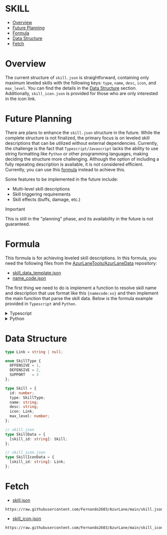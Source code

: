 # SKILL

- [Overview](#overview)
- [Future Planning](#future-planning)
- [Formula](#formula)
- [Data Structure](#data-structure)
- [Fetch](#fetch)


# Overview
The current structure of `skill.json` is straightforward, containing only maximum leveled skills with the following keys: `type`, `name`, `desc`, `icon`, and `max_level`. You can find the details in the [Data Structure](#data-structure) section. Additionally, `skill_icon.json` is provided for those who are only interested in the icon link.


# Future Planning
There are plans to enhance the `skill.json` structure in the future. While the complete structure is not finalized, the primary focus is on leveled skill descriptions that can be utilized without external dependencies. Currently, the challenge is the fact that `Typescript/Javascript` lacks the ability to use string formatting like `Python` or other programming languages, making deciding the structure more challenging. Although the option of including a fully repeating description is available, it is not considered efficient. Currently, you can use this [formula](#formula) instead to achieve this.

Some features to be implemented in the future include:
- Multi-level skill descriptions
- Skill triggering requirements
- Skill effects (buffs, damage, etc.)

> [!IMPORTANT]
> This is still in the "planning" phase, and its availability in the future is not guaranteed.


# Formula
This formula is for achieving leveled skill descriptions. In this formula, you need the following files from the [AzurLaneTools/AzurLaneData](https://github.com/AzurLaneTools/AzurLaneData/blob/main) repository:
- [skill_data_template.json](https://github.com/AzurLaneTools/AzurLaneData/blob/main/EN/ShareCfg/skill_data_template.json)
- [name_code.json](https://github.com/AzurLaneTools/AzurLaneData/blob/main/EN/ShareCfg/name_code.json)

The first thing we need to do is implement a function to resolve skill name and description that use format like this `{namecode:xx}` and then implement the main function that parse the skill data. Below is the formula example provided in `Typescript` and `Python`.

<details>
  <summary>Typescript</summary>
  
  ```Typescript
  // ** this is for example purpose, using 'fetch' in every run is not advisable **
  const REPO_LINK = "https://raw.githubusercontent.com/AzurLaneTools/AzurLaneData/main/EN/ShareCfg";
  const skill_data_template = await fetch(`${REPO_LINK}/skill_data_template.json`).then(res => res.json());
  const name_code = await fetch(`${REPO_LINK}/name_code.json`).then(res => res.json());

  function resolve_namecode(text: string): string
  {
    let line: string = text;

    // resolve namecode
    while (line.includes("namecode"))
    {
      for (const key in name_code)
      {
        const CODE_NAME: string = `{namecode:${key}}`;

        if (line.includes(CODE_NAME))
          line = line.replace(CODE_NAME, name_code[key].name);
      };
    };


    // remove irregular whitespace
    if (line.includes(" "))
      line = line.replaceAll(" ", " ");

    // remove </color>
    if (line.includes("</color>"))
      line = line.replaceAll("</color>", "");

    // using regex remove <color=#XXXXXX>
    while (line.includes("<color"))
      line = line.replace(/<color[^>]*>/, "");

    // using regex to replace two or more space into one
    line = line.replace(/\s{2,}/, " ");

    // strip to remove space in the start or end of the string
    return line.trim();
  };

  type Skill = {
    id: number;
    type: number;
    name: string;
    desc: string;
    max_level: number;
  };

  function skill(skill_id: number | string, level: number = 10, upgrade: boolean = false): Skill
  {
    // check if skill_id available in skill_data_template
    if (!skill_data_template.hasOwnProperty(skill_id))
      return null;

    // get needed data from skill_data_template
    const { type, name, desc, desc_add, max_level } = skill_data_template[skill_id];

    let temp_desc: string = desc;
    let temp_level: number = level;

    // check if level is less than max_level and more than 0
    if (level > max_level)
      temp_level = max_level;
    else if (level < 1)
      temp_level = 1;

    // parse skill description
    for (let i = 0; i < desc_add.length; i++)
    {
      // temp_level -1 because list start from 0
      const DESC_CURRENT: string = desc_add[i][temp_level - 1][0];
      let desc_replace: string = DESC_CURRENT; // example: "10%"

      // upgrade make the display like in skill upgrade screen (classroom)
      // it add upgrade increment value for next level
      // check if temp_level is not equal to max_level, since max_level doesn't have desc_upgrade
      if (upgrade && temp_level !== max_level)
        // some skill only have one desc_add length
        // so we implemented it by using next level data for backup if not available
        let desc_upgrade = desc_add[i][temp_level];

        if (desc_add[i][temp_level - 1].length === 2)
          desc_upgrade = desc_add[i][temp_level - 1][1];

        desc_replace += `(${desc_upgrade})`; // example: "10%(+2.5%)"

      // example pattern: $1 $2 $3
      temp_desc = desc.replaceAll(`$${i + 1}`, desc_replace);
    };

    return {
      id: parseInt(skill_id),
      type: type,
      name: resolve_namecode(name),
      desc: resolve_namecode(temp_desc),
      max_level: max_level
    };
  };

  // this function to compare skill lowest level with highest level
  // like you click on ship archive skill that show min~max
  // this doesn't work with skill obtained from limit break like all out assault
  // since all out assault just change the entire skill id instead of level upgrade
  function skill_compare(skill_id: string | number): Skill
  {
    if (!skill_data_template.hasOwnProperty(skill_id))
      return null;

    const { type, name, desc, desc_get_add, max_level } = skill_data_template[skill_id];

    const SKILL = {
      id: parseInt(skill_id),
      type: type,
      name: resolve_namecode(name),
      desc: resolve_namecode(desc),
      max_level: max_level
    };

    // skill only have one level like all out assault or meta operation siren skill
    // that can't be upgraded
    if (max_level === 1)
      return SKILL;

    // parse skill description
    for (let i = 0; i < desc_get_add.length; i++)
    {
      const DESC_CURRENT: string = desc_get_add[i][0];
      const DESC_UPGRADE: string = desc_get_add[i][1];

      SKILL.desc = desc.replaceAll(`$${i + 1}`, `${DESC_CURRENT}(${DESC_UPGRADE})`);
    };

    SKILL.desc = resolve_namecode(SKILL.desc);

    return SKILL;
  };
  ```
</details>

<details>
  <summary>Python</summary>
  
  ```Python
  # Python
  import re
  import json
  import requests
  from typing import Union, Optional, List
  from dataclasses import dataclass


  # ** this is for example purpose, using 'requests' in every run is not advisable **
  REPO_LINK = 'https://raw.githubusercontent.com/AzurLaneTools/AzurLaneData/main/EN/ShareCfg'
  skill_data_template = requests.get(f'{REPO_LINK}/skill_data_template.json').json()
  name_code = requests.get(f'{REPO_LINK}/name_code.json').json()


  def resolve_namecode(text: str) -> str:
    line: str = text

    # resolve namecode
    while 'namecode' in line:
      for key, value in name_code.items():
        CODE_NAME: str = f'{{namecode:{key}}}'

        if CODE_NAME in line:
          line = line.replace(CODE_NAME, value['name'])

    # remove irregular whitespace
    if ' ' in line:
      line = line.replace(' ', ' ')

    # remove </color>
    if '</color>' in line:
      line = line.replace('</color>', '')

    # using regex remove <color=#XXXXXX>
    while '<color' in line:
      line = re.sub(r'<color[^>]*>', '', line)

    # using regex to replace two or more space into one
    line = re.sub(r'\s{2,}', ' ', line)

    # strip to remove space in the start or end of the string
    return line.strip()


  # create a Skill dataclass for easier to access like javascript and cleaner
  @dataclass
  class Skill:
    id: int
    type: int
    name: str
    desc: str
    max_level: int


  def skill(skill_id: Union[int, str], level: int = 10, upgrade: bool = False) -> Optional[Skill]:
    # make skill_id into int since python dict int and str key is different
    # you can remove the isinstance and directly cast the skill_id into str
    # but i'll prefer this because it's more readable and intuitive
    if not isinstance(skill_id, str):
      skill_id = str(skill_id)

    # check if skill_id available in skill_data_template
    if skill_id not in skill_data_template:
      return None

    # get needed data from skill_data_template
    # unlike javascript, python can't deconstruct object/dict
    # so we will use 'get' since it's more safe with default value than direct access
    # since skill_data_template already checked before it is safe to direct access the data
    skill_data: any = skill_data_template[skill_id]
    skill_type: int = skill_data.get('type', 0)
    skill_name: str = skill_data.get('name', '')
    skill_desc: str = skill_data.get('desc', '')
    skill_desc_add: List = skill_data.get('desc_add', [])
    skill_max_level: int = skill_data.get('max_level', 1)

    temp_level: int = int(level)

    # check if level is less than skill_max_level and more than 0
    if level > skill_max_level:
      temp_level: int = skill_max_level
    elif level < 0:
      temp_level: int = 1

    # parse skill_description
    for i, desc in enumerate(skill_desc_get_add, start=1):
      # temp_level -1 because list start from 0
      DESC_CURRENT: str = desc[temp_level - 1][0]
      desc_replace: str = DESC_CURRENT # example: "10%"

      # upgrade make the display like in skill upgrade screen (classroom)
      # it add upgrade increment value for next level
      # check if temp_level is not equal to skill_max_level,
      # since skill_max_level doesn't have desc_upgrade
      if upgrade and temp_level != skill_max_level:
        # some skill only have one desc_add length
        # so we implemented it by using next level data for backup if not available
        desc_upgrade: str = desc[lock_level]

        if len(desc[lock_level - 1]) == 2:
          desc_upgrade = desc[lock_level - 1]

        desc_replace += f'({desc_upgrade})' # example: "10%(+2.5%)"

      # example pattern: $1 $2 $3
      skill_desc = skill_desc.replace(f'${i}', desc_replace);

    return Skill(
      id=int(skill_id),
      type=skill_type,
      name=resolve_namecode(skill_name),
      desc=resolve_namecode(skill_desc),
      max_level=skill_max_level
    )


  # this function to compare skill lowest level with highest level
  # like you click on ship archive skill that show min~max
  # this doesn't work with skill obtained from limit break like all out assault
  # since all out assault just change the entire skill id instead of level upgrade
  def skill_compare(skill_id: Union[str, int]) -> Optional[Skill]:
    if not isinstance(skill_id, str):
      skill_id = str(skill_id)

    if skill_id not in skill_data_template:
      return None

    skill_data: any = skill_data_template[skill_id]
    skill_type: int = skill_data.get('type', 0)
    skill_name: str = skill_data.get('name', '')
    skill_desc: str = skill_data.get('desc', '')
    skill_desc_get_add: List = skill_data.get('desc_get_add', [])
    skill_max_level: int = skill_data.get('max_level', 1)

    SKILL = Skill(
      id=int(skill_id),
      type=skill_type,
      name=resolve_namecode(skill_name),
      desc=resolve_namecode(skill_desc),
      max_level=skill_max_level
    )

    # skill only have one level like all out assault or meta operation siren skill
    # that can't be upgraded
    if skill_max_level == 1:
      return SKILL;

    # parse skill description
    for i, desc in enumerate(skill_desc_get_add, start=1):
      DESC_CURRENT: str = desc[0]
      DESC_UPGRADE: str = desc[1]

      skill_desc: str = skill_desc.replace(f'${i}', f'{DESC_CURRENT}({DESC_UPGRADE})')

    SKILL.desc = resolve_namecode(skill_desc)

    return SKILL
  ```
</details>


# Data Structure
```Typescript
type Link = string | null;

enum SkillType {
  OFFENSIVE = 1,
  DEFENSIVE = 2,
  SUPPORT   = 3
};

type Skill = {
  id: number;
  type: SkillType;
  name: string;
  desc: string;
  icon: Link;
  max_level: number;
};

// skill.json
type SkillData = {
  [skill_id: string]: Skill;
};

// skill_icon.json
type SkillIconData = {
  [skill_id: string]: Link;
};
```


# Fetch
- [skill.json](https://raw.githubusercontent.com/Fernando2603/AzurLane/main/skill.json)
```
https://raw.githubusercontent.com/Fernando2603/AzurLane/main/skill.json
```

- [skill_icon.json](https://raw.githubusercontent.com/Fernando2603/AzurLane/main/skill_icon.json)
```
https://raw.githubusercontent.com/Fernando2603/AzurLane/main/skill_icon.json
```